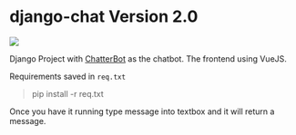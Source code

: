 # django-chat Version 2.0

![](./images/screenshot.bmp)

Django Project with [ChatterBot](https://github.com/gunthercox/ChatterBot) as the chatbot. The frontend using VueJS.

Requirements saved in `req.txt`

> pip install -r req.txt

Once you have it running type message into textbox and it will return a message.

